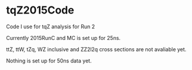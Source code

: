 # tqZ2015Code
Code I use for tqZ analysis for Run 2

Currently 2015RunC and MC is set up for 25ns.

ttZ, ttW, tZq, WZ inclusive and ZZ2l2q cross sections are not avaliable yet.

Nothing is set up for 50ns data yet.
